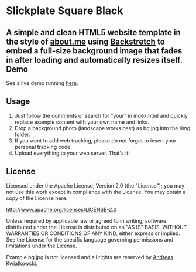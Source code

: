 Slickplate Square Black
=======================

A simple and clean HTML5 website template in the style of [about.me](http://about.me "about.me") using [Backstretch](http://srobbin.com/jquery-plugins/backstretch/ "Backstretch") to embed a full-size background image that fades in after loading and automatically resizes itself.
Demo
--------
See a live demo running [here](http://kwiat.github.com/slickplate-square-black "Slickplate Demo").

Usage
--------
1. Just follow the comments or search for "your" in index.html and quickly replace example content with your own name and links.
2. Drop a background photo (landscape works best) as bg.jpg into the /img folder.
3. If you want to add web tracking, please do not forget to insert your personal tracking code.
4. Upload everything to your web server. That's it!

License
--------

Licensed under the Apache License, Version 2.0 (the "License"); you may not use this work except in compliance with the License. You may obtain a copy of the License here:

http://www.apache.org/licenses/LICENSE-2.0

Unless required by applicable law or agreed to in writing, software distributed under the License is distributed on an "AS IS" BASIS, WITHOUT WARRANTIES OR CONDITIONS OF ANY KIND, either express or implied. See the License for the specific language governing permissions and limitations under the License.

Example bg.jpg is not licensed and all rights are reserved by [Andreas Kwiatkowski](http://kwiatkowsky.com "Andreas Kwiatkowsky").

